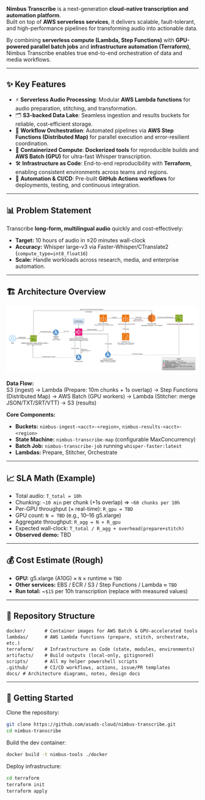 **Nimbus Transcribe** is a next-generation **cloud-native transcription and automation platform**.  
Built on top of **AWS serverless services**, it delivers scalable, fault-tolerant, and high-performance pipelines for transforming audio into actionable data.  

By combining **serverless compute (Lambda, Step Functions)** with **GPU-powered parallel batch jobs** and **infrastructure automation (Terraform)**, Nimbus Transcribe enables true end-to-end orchestration of data and media workflows.

---

## ✨ Key Features

- ⚡ **Serverless Audio Processing**: Modular **AWS Lambda functions** for audio preparation, stitching, and transformation.  
- 🗂️ **S3-backed Data Lake**: Seamless ingestion and results buckets for reliable, cost-efficient storage.  
- 🔄 **Workflow Orchestration**: Automated pipelines via **AWS Step Functions (Distributed Map)** for parallel execution and error-resilient coordination.  
- 🐳 **Containerized Compute**: **Dockerized tools** for reproducible builds and **AWS Batch (GPU)** for ultra-fast Whisper transcription.  
- 🛠️ **Infrastructure as Code**: End-to-end reproducibility with **Terraform**, enabling consistent environments across teams and regions.  
- 🤖 **Automation & CI/CD**: Pre-built **GitHub Actions workflows** for deployments, testing, and continuous integration.  

---

## 📊 Problem Statement

Transcribe **long-form, multilingual audio** quickly and cost-effectively:
- **Target:** 10 hours of audio in ≤20 minutes wall-clock  
- **Accuracy:** Whisper large-v3 via Faster-Whisper/CTranslate2 (`compute_type=int8_float16`)  
- **Scale:** Handle workloads across research, media, and enterprise automation.  

---

## 🏗️ Architecture Overview  

![Architecture Diagram](docs/architecture-diagram.png)

**Data Flow:**  
S3 (ingest) → Lambda (Prepare: 10m chunks + 1s overlap) → Step Functions (Distributed Map) → AWS Batch (GPU workers) → Lambda (Stitcher: merge JSON/TXT/SRT/VTT) → S3 (results)  

**Core Components:**  
- **Buckets:** `nimbus-ingest-<acct>-<region>`, `nimbus-results-<acct>-<region>`  
- **State Machine:** `nimbus-transcribe-map` (configurable MaxConcurrency)  
- **Batch Job:** `nimbus-transcribe-job` running `whisper-faster:latest`  
- **Lambdas:** Prepare, Stitcher, Orchestrate  

---

## 📈 SLA Math (Example)

- Total audio: `T_total = 10h`  
- Chunking: `~10 min` per chunk (+1s overlap) ⇒ `~60 chunks per 10h`  
- Per-GPU throughput (× real-time): `R_gpu = TBD`  
- GPU count: `N = TBD` (e.g., 10–16 g5.xlarge)  
- Aggregate throughput: `R_agg = N × R_gpu`  
- Expected wall-clock: `T_total / R_agg + overhead(prepare+stitch)`  
- **Observed demo:** TBD  

---

## 💰 Cost Estimate (Rough)

- **GPU:** g5.xlarge (A10G) × `N` × runtime ≈ `TBD`  
- **Other services:** EBS / ECR / S3 / Step Functions / Lambda ≈ `TBD`  
- **Run total:** ~`$15` per 10h transcription (replace with measured values)  

---

## 📂 Repository Structure

```
docker/       # Container images for AWS Batch & GPU-accelerated tools
lambdas/      # AWS Lambda functions (prepare, stitch, orchestrate, etc.)
terraform/    # Infrastructure as Code (state, modules, environments)
artifacts/    # Build outputs (local-only, gitignored)
scripts/      # All my helper powershell scripts
.github/      # CI/CD workflows, actions, issue/PR templates
docs/ # Architecture diagrams, notes, design docs
```

---

## 🚀 Getting Started

Clone the repository:

```bash
git clone https://github.com/asads-cloud/nimbus-transcribe.git
cd nimbus-transcribe
```

Build the dev container:

```bash
docker build -t nimbus-tools ./docker
```

Deploy infrastructure:

```bash
cd terraform
terraform init
terraform apply
```
